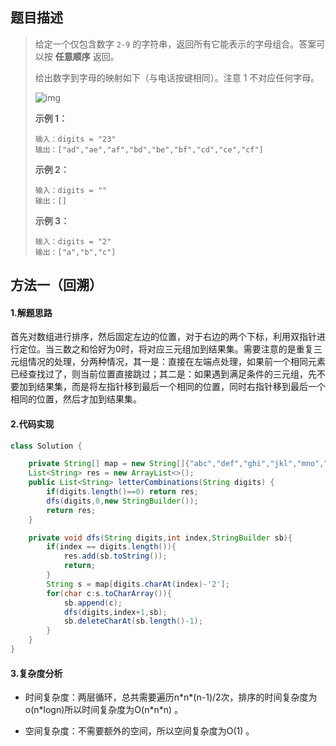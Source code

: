 ## 题目描述
> 给定一个仅包含数字 `2-9` 的字符串，返回所有它能表示的字母组合。答案可以按 **任意顺序** 返回。
>
> 给出数字到字母的映射如下（与电话按键相同）。注意 1 不对应任何字母。
>
> ![img](https://assets.leetcode-cn.com/aliyun-lc-upload/uploads/2021/11/09/200px-telephone-keypad2svg.png)
>
>  
>
> **示例 1：**
>
> ```
> 输入：digits = "23"
> 输出：["ad","ae","af","bd","be","bf","cd","ce","cf"]
> ```
>
> **示例 2：**
>
> ```
> 输入：digits = ""
> 输出：[]
> ```
>
> **示例 3：**
>
> ```
> 输入：digits = "2"
> 输出：["a","b","c"]
> ```


## 方法一（回溯）
#### 1.解题思路
首先对数组进行排序，然后固定左边的位置，对于右边的两个下标，利用双指针进行定位。当三数之和恰好为0时，将对应三元组加到结果集。需要注意的是重复三元组情况的处理，分两种情况，其一是：直接在左端点处理，如果前一个相同元素已经查找过了，则当前位置直接跳过；其二是：如果遇到满足条件的三元组，先不要加到结果集，而是将左指针移到最后一个相同的位置，同时右指针移到最后一个相同的位置，然后才加到结果集。

#### 2.代码实现
```java
class Solution {

    private String[] map = new String[]{"abc","def","ghi","jkl","mno","pqrs","tuv","wxyz"};
    List<String> res = new ArrayList<>();
    public List<String> letterCombinations(String digits) {
        if(digits.length()==0) return res;
        dfs(digits,0,new StringBuilder());
        return res;
    }

    private void dfs(String digits,int index,StringBuilder sb){
        if(index == digits.length()){
            res.add(sb.toString());
            return;
        }
        String s = map[digits.charAt(index)-'2'];
        for(char c:s.toCharArray()){
            sb.append(c);
            dfs(digits,index+1,sb);
            sb.deleteCharAt(sb.length()-1);
        }
    }
}
```
#### 3.复杂度分析

 - 时间复杂度：两层循环，总共需要遍历n\*n\*(n-1)/2次，排序的时间复杂度为o(n*logn)所以时间复杂度为O(n\*n\*n) 。

 - 空间复杂度：不需要额外的空间，所以空间复杂度为O(1) 。
